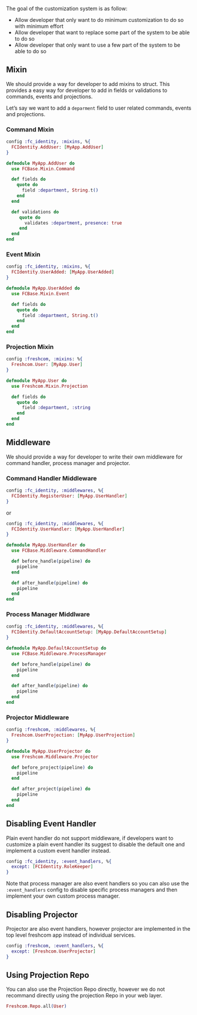 The goal of the customization system is as follow:

- Allow developer that only want to do minimum customization to do so with minimum effort
- Allow developer that want to replace some part of the system to be able to do so
- Allow developer that only want to use a few part of the system to be able to do so

## Mixin

We should provide a way for developer to add mixins to struct. This provides a easy way for developer to add in fields or validations to commands, events and projections.

Let’s say we want to add a `deparment` field to user related commands, events and projections.

### Command Mixin
```elixir
config :fc_identity, :mixins, %{
  FCIdentity.AddUser: [MyApp.AddUser]
}
```

```elixir
defmodule MyApp.AddUser do
  use FCBase.Mixin.Command

  def fields do
    quote do
      field :department, String.t()
    end
  end

  def validations do
     quote do
       validates :department, presence: true
     end
  end
end
```

### Event Mixin
```elixir
config :fc_identity, :mixins, %{
  FCIdentity.UserAdded: [MyApp.UserAdded]
}
```

```elixir
defmodule MyApp.UserAdded do
  use FCBase.Mixin.Event

  def fields do
    quote do
      field :department, String.t()
    end
  end
end
```

### Projection Mixin
```elixir
config :freshcom, :mixins: %{
  Freshcom.User: [MyApp.User]
}
```

```elixir
defmodule MyApp.User do
  use Freshcom.Mixin.Projection

  def fields do
    quote do
      field :department, :string
    end
  end
end
```

## Middleware

We should provide a way for developer to write their own middleware for command handler, process manager and projector.

### Command Handler Middleware

```elixir
config :fc_identity, :middlewares, %{
  FCIdentity.RegisterUser: [MyApp.UserHandler]
}
```

or


```elixir
config :fc_identity, :middlewares, %{
  FCIdentity.UserHandler: [MyApp.UserHandler]
}
```

```elixir
defmodule MyApp.UserHandler do
  use FCBase.Middleware.CommandHandler

  def before_handle(pipeline) do
    pipeline
  end

  def after_handle(pipeline) do
    pipeline
  end
end
```

### Process Manager Middlware

```elixir
config :fc_identity, :middlewares, %{
  FCIdentity.DefaultAccountSetup: [MyApp.DefaultAccountSetup]
}
```

```elixir
defmodule MyApp.DefaultAccountSetup do
  use FCBase.Middleware.ProcessManager

  def before_handle(pipeline) do
    pipeline
  end

  def after_handle(pipeline) do
    pipeline
  end
end
```

### Projector Middleware

```elixir
config :freshcom, :middlewares, %{
  Freshcom.UserProjection: [MyApp.UserProjection]
}
```

```elixir
defmodule MyApp.UserProjector do
  use Freshcom.Middleware.Projector

  def before_project(pipeline) do
    pipeline
  end

  def after_project(pipeline) do
    pipeline
  end
end
```

## Disabling Event Handler

Plain event handler do not support middleware, if developers want to customize a plain event handler its suggest to disable the default one and implement a custom event handler instead.

```elixir
config :fc_identity, :event_handlers, %{
  except: [FCIdentity.RoleKeeper]
}
```

Note that process manager are also event handlers so you can also use the `:event_handlers` config to disable specific process managers and then implement your own custom process manager.

## Disabling Projector

Projector are also event handlers, however projector are implemented in the top level freshcom app instead of individual services.

```elixir
config :freshcom, :event_handlers, %{
  except: [Freshcom.UserProjector]
}
```

## Using Projection Repo

You can also use the Projection Repo directly, however we do not recommand directly using the projection Repo in your web layer.

```elixir
Freshcom.Repo.all(User)
```
